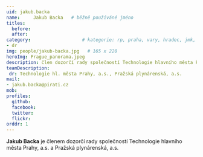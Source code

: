 ```yaml
---
uid: jakub.backa
name:     Jakub Backa  	# běžně používáné jméno
titles:
  before: 
  after:
category:                 	# kategorie: rp, praha, vary, hradec, jmk, senat
- dr
img: people/jakub-backa.jpg   # 165 x 220
heroImg: Prague_panorama.jpeg
description: člen dozorčí rady společností Technologie hlavního města Prahy, a.s. a Pražská plynárenská, a.s.
teamDescription:
 dr: Technologie hl. města Prahy, a.s., Pražská plynárenská, a.s.
mail:
- jakub.backa@pirati.cz
mob:
profiles:
  github:       
  facebook:  
  twitter: 		  
  flickr:	
orddr: 1	  
---
```


**Jakub Backa** je členem dozorčí rady společností Technologie hlavního města Prahy, a.s. a Pražská plynárenská, a.s.
